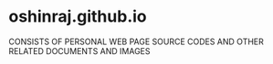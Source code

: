 # oshinraj.github.io
CONSISTS OF PERSONAL WEB PAGE SOURCE CODES AND OTHER RELATED DOCUMENTS AND IMAGES 
